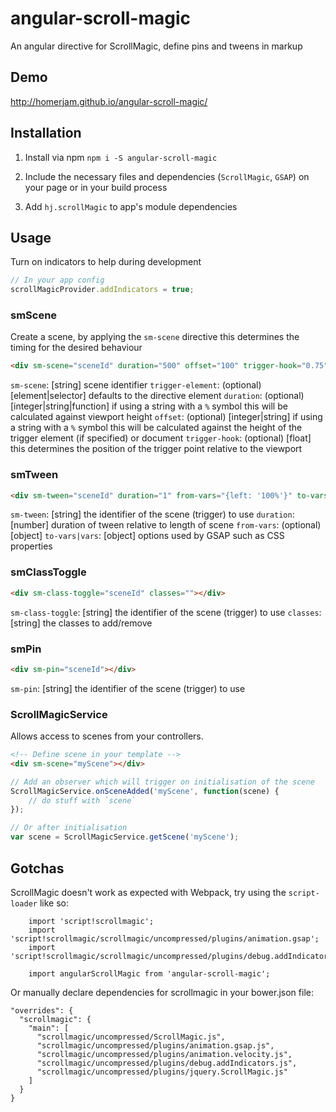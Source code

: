 # angular-scroll-magic

An angular directive for ScrollMagic, define pins and tweens in markup

## Demo

http://homerjam.github.io/angular-scroll-magic/


## Installation

1. Install via npm `npm i -S angular-scroll-magic`

2. Include the necessary files and dependencies (`ScrollMagic`, `GSAP`) on your page or in your build process

2. Add `hj.scrollMagic` to app's module dependencies


## Usage

Turn on indicators to help during development
```js
// In your app config
scrollMagicProvider.addIndicators = true;
```

### smScene
Create a scene, by applying the `sm-scene` directive this determines the timing for the desired behaviour
```html
<div sm-scene="sceneId" duration="500" offset="100" trigger-hook="0.75"></div>
```
`sm-scene`: [string] scene identifier
`trigger-element`: (optional) [element|selector] defaults to the directive element
`duration`: (optional) [integer|string|function] if using a string with a `%` symbol this will be calculated against viewport height
`offset`: (optional) [integer|string] if using a string with a `%` symbol this will be calculated against the height of the trigger element (if specified) or document
`trigger-hook`: (optional) [float] this determines the position of the trigger point relative to the viewport

### smTween
```html
<div sm-tween="sceneId" duration="1" from-vars="{left: '100%'}" to-vars="{left: '0%'}"></div>
```
`sm-tween`: [string] the identifier of the scene (trigger) to use
`duration`: [number] duration of tween relative to length of scene
`from-vars`: (optional) [object]
`to-vars|vars`: [object] options used by GSAP such as CSS properties

### smClassToggle
```html
<div sm-class-toggle="sceneId" classes=""></div>
```
`sm-class-toggle`: [string] the identifier of the scene (trigger) to use
`classes`: [string] the classes to add/remove

### smPin
```html
<div sm-pin="sceneId"></div>
```
`sm-pin`: [string] the identifier of the scene (trigger) to use

### ScrollMagicService
Allows access to scenes from your controllers.
```html
<!-- Define scene in your template -->
<div sm-scene="myScene"></div>
```
```js
// Add an observer which will trigger on initialisation of the scene
ScrollMagicService.onSceneAdded('myScene', function(scene) {
    // do stuff with `scene`
});

// Or after initialisation
var scene = ScrollMagicService.getScene('myScene');
```

## Gotchas

ScrollMagic doesn't work as expected with Webpack, try using the `script-loader` like so:

```
    import 'script!scrollmagic';
    import 'script!scrollmagic/scrollmagic/uncompressed/plugins/animation.gsap';
    import 'script!scrollmagic/scrollmagic/uncompressed/plugins/debug.addIndicators';

    import angularScrollMagic from 'angular-scroll-magic';
```

Or manually declare dependencies for scrollmagic in your bower.json file:

```
"overrides": {
  "scrollmagic": {
    "main": [
      "scrollmagic/uncompressed/ScrollMagic.js",
      "scrollmagic/uncompressed/plugins/animation.gsap.js",
      "scrollmagic/uncompressed/plugins/animation.velocity.js",
      "scrollmagic/uncompressed/plugins/debug.addIndicators.js",
      "scrollmagic/uncompressed/plugins/jquery.ScrollMagic.js"
    ]   
  }   
}
```
